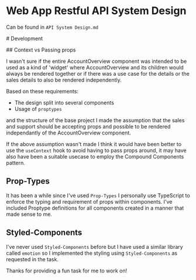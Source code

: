 # Web App Restful API System Design

Can be found in `API System Design.md`

# Development

## Context vs Passing props

I wasn't sure if the entire AccountOverview component was intended to be used as a kind of 'widget' where AccountOverview and its children would always be rendered together or if there was a use case for the details or the sales details to also be rendered independently.

Based on these requirements:

- The design split into several components
- Usage of `proptypes`

and the structure of the base project I made the assumption that the sales and support should be accepting props and possible to be rendered independantly of the AccountOverview component.

If the above assumption wasn't made I think it would have been better to use the `useContext` hook to avoid having to pass props around, it may have also have been a suitable usecase to employ the Compound Components pattern.

## Prop-Types

It has been a while since I've used `Prop-Types` I personally use TypeScript to enforce the typing and requirement of props within components. I've included Proptype definitions for all components created in a manner that made sense to me.

## Styled-Components

I've never used `Styled-Components` before but I have used a similar library called `emotion` so I implemented the styling using `Styled-Components` as requested in the task.

Thanks for providing a fun task for me to work on!
